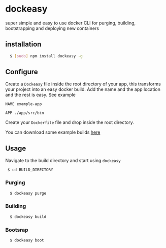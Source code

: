 # dockeasy
super simple and easy to use docker CLI for purging, building, bootstrapping and deploying new containers

## installation

``` bash
  $ [sudo] npm install dockeasy -g
```

## Configure

Create a `Dockeasy` file inside the root directory of your app, this transforms your project into an easy docker build. Add the name and the app location and the rest is easy.  See example

    NAME example-app
    
    APP ./app/src/bin

Create your `Dockerfile` file and drop inside the root directory.  

You can download some example builds [here](link)

## Usage

Navigate to the build directory and start using `dockeasy`

     $ cd BUILD_DIRECTORY

### Purging

``` bash
  $ dockeasy purge
```

### Building

``` bash
  $ dockeasy build
```

### Bootsrap

``` bash
  $ dockeasy boot
```

